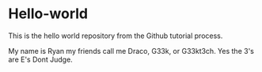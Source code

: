 # Hello-world
This is the hello world repository from the Github tutorial process. 

My name is Ryan my friends call me Draco, G33k, or G33kt3ch. Yes the 3's are E's Dont Judge. 
